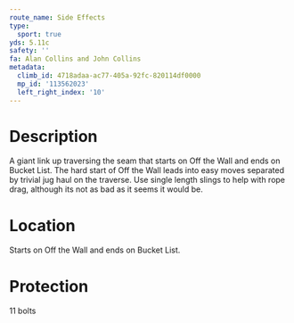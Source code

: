 ```yaml
---
route_name: Side Effects
type:
  sport: true
yds: 5.11c
safety: ''
fa: Alan Collins and John Collins
metadata:
  climb_id: 4718adaa-ac77-405a-92fc-820114df0000
  mp_id: '113562023'
  left_right_index: '10'
---
```

# Description
A giant link up traversing the seam that starts on Off the Wall and ends on Bucket List. The hard start of Off the Wall leads into easy moves separated by trivial jug haul on the traverse. Use single length slings to help with rope drag, although its not as bad as it seems it would be.

# Location
Starts on Off the Wall and ends on Bucket List.

# Protection
11 bolts
